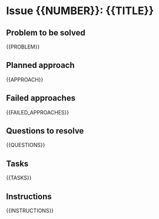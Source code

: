 # Issue {{NUMBER}}: {{TITLE}}

## Problem to be solved
{{PROBLEM}}

## Planned approach
{{APPROACH}}

## Failed approaches
{{FAILED_APPROACHES}}

## Questions to resolve
{{QUESTIONS}}

## Tasks
{{TASKS}}

## Instructions
{{INSTRUCTIONS}}

